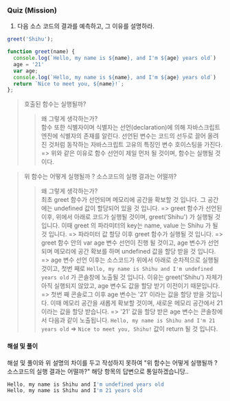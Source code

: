 ### Quiz (Mission)

1. 다음 소스 코드의 결과를 예측하고, 그 이유를 설명하라.

```js
greet('Shihu');

function greet(name) {
  console.log(`Hello, my name is ${name}, and I'm ${age} years old`)
  age = '21'
  var age;
  console.log(`Hello, my name is ${name}, and I'm ${age} years old`)
  return `Nice to meet you, ${name}!`;
};
```
> 호출된 함수는 실행될까?
>> 왜 그렇게 생각하는가? </br>
함수 또한 식별자이며 식별자는 선언(declaration)에 의해 자바스크립트 엔진에 식별자의 존재를 알린다.
선언된 변수는 코드의 선두로 끌어 올려진 것처럼 동작하는 자바스크립트 고유의 특징인 변수 호이스팅을 가진다. 
=> 위와 같은 이유로 함수 선언이 제일 먼저 될 것이며, 함수는 실행될 것 이다.

> 위 함수는 어떻게 실행될까 ? 소스코드의 실행 결과는 어떨까?
>> 왜 그렇게 생각하는가? </br>
최초 greet 함수가 선언되며 메모리에 공간을 확보할 것 입니다. 그 공간에는 undefined 값이 할당되어 있을 것 입니다.
=> greet 함수가 선언된 이후, 위에서 아래로 코드가 실행될 것이며, greet('Shihu') 가 실행될 것 입니다. 이때 greet 의 파라미터의 key는 name, value 는 Shihu 가 될 것 입니다.
=> 파라미터 값 할당 이후 greet 함수가 실행될 것 입니다.
=> greet 함수 안의 var age 변수 선언이 진행 될 것이고, age 변수가 선언되며 메모리에 공간 확보를 하며 undefined 값을 할당 받을 것 입니다.
=> age 변수 선언 이후는 소스코드가 위에서 아래로 순차적으로 실행될 것이고, 첫번 째로 `Hello, my name is Shihu and I'm undefined years old` 가 콘솔창에 노출될 것 입니다.
이유는 greet('Shihu') 자체가 아직 실행되지 않았고, age 변수도 값을 할당 받기 이전이기 때문입니다.
=> 첫번 째 콘솔로그 이후 age 변수는 '21' 이라는 값을 할당 받을 것입니다. 이때 메모리 공간을 새롭게 확보할 것이며, 새로운 메모리 공간에서 21이라는 값을 할당 받습니다.
=> '21' 값을 할당 받은 age 변수는 콘솔창에서 다음과 같이 노출됩니다. `Hello, my name is Shihu and I'm 21 years old`
=> `Nice to meet you, Shihu!` 값이 return 될 것 입니다.


#### 해설 및 풀이

해설 및 풀이와 위 설명의 차이를 두고 작성하지 못하여  "위 함수는 어떻게 실행될까 ? 소스코드의 실행 결과는 어떨까?" 해당 항목의 답변으로 통일하겠습니당..



```js
Hello, my name is Shihu and I'm undefined years old
Hello, my name is Shihu and I'm 21 years old
```
